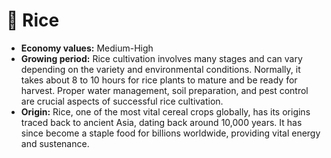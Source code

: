 # 🌾 Rice

* **Economy values:** Medium-High
* **Growing period:** Rice cultivation involves many stages and can vary depending on the variety and environmental conditions. Normally, it takes about 8 to 10 hours for rice plants to mature and be ready for harvest. Proper water management, soil preparation, and pest control are crucial aspects of successful rice cultivation.
* **Origin:** Rice, one of the most vital cereal crops globally, has its origins traced back to ancient Asia, dating back around 10,000 years. It has since become a staple food for billions worldwide, providing vital energy and sustenance.
